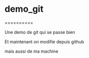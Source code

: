 # demo_git
==========

Une demo de git qui se passe bien

Et maintenant on modifie depuis github

mais aussi de ma machine
